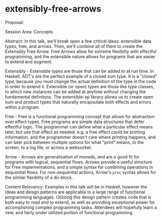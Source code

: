 # extensibly-free-arrows

Proposal: 

Session Area: Concepts 

Abstract: 
In this talk, we'll break open a few critical ideas: extensible data types, free, and arrows. Then, we'll combine all of them to create the Extensibly Free Arrow. Free Arrows allow for extreme flexibilty with effectful programming, and the extensible nature allows for programs that are easier to extend and augment. 

Extensibly - Extensible types are those that can be added to at run time. In Haskell, ADT's are the perfect example of a closed sum type. It is a "closed" type, because you must change the actual definition of the type in the code in order to extend it. Extensible (or open) types are those like type classes, to which new instances can be added at anytime without changing the fundamental definitons. The extensible-sp library allows us to create open sum and product types that naturally encapsulate both effects and errors within a program. 

Free - Free is a functional programming concept that allows for abstraction over effect types. Free programs are simple data structures that defer effectful logic. The programmer can define what a particular effect means later, but use that effect as needed. e.g. a free effect could be printing information, and the programmer doesn't care where printing happens, and can later pick between multiple options for what "print" means, to the screen, to a log file, or across a websocket. 

Arrow - Arrows are generalization of monads, and are a good fit for programs with logical, sequential flows. Arrows provide a useful structure for Free implementations, and a simple syntax for combining operations in sequential flows. For non-sequential actions, Arrow's `proc` syntax allows for the similar flexiblity of a do-block. 

Content Relevancy: 
Examples in this talk will be in Haskell, however the ideas and deisgn patterns are applicable to a large range of functional programming languages. Utilizing this design pattern creates code that is both easy to read and to extend, as well as providing exceptional power for accomplishing complex programming tasks. Attendees will hopefully learn a new, and fairly under utilized portion of functional programming. 